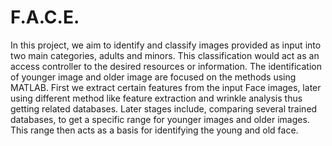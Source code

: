 # F.A.C.E.
 In this project, we aim to identify and classify images provided as input into two main categories, adults and minors. This classification would act as an access controller to the desired resources or information. The identification of younger image and older image are focused on the methods using MATLAB. First we extract certain features from the input Face images, later using different method like feature extraction and wrinkle analysis thus getting related databases. Later stages include, comparing several trained databases, to get a specific range for younger images and older images. This range then acts as a basis for identifying the young and old face. 
